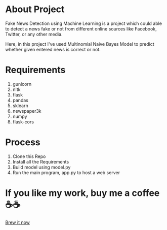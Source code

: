 # About Project
Fake News Detection using Machine Learning is a project which could able to detect a news fake or not from different online sources like Facebook, Twitter, or any other media.

Here, in this project I've used Multinomial Naive Bayes Model to predict whether given entered news is correct or not.

# Requirements
1. gunicorn
2. nltk
3. flask
4. pandas
5. sklearn
6. newspaper3k
7. numpy
8. flask-cors

# Process

1. Clone this Repo
2. Install all the Requirements
3. Build model using model.py
4. Run the main program, app.py to host a web server

# If you like my work, buy me a coffee ☕☕ 
<a href="https://www.buymeacoffee.com/madhupiot">Brew it now</a>